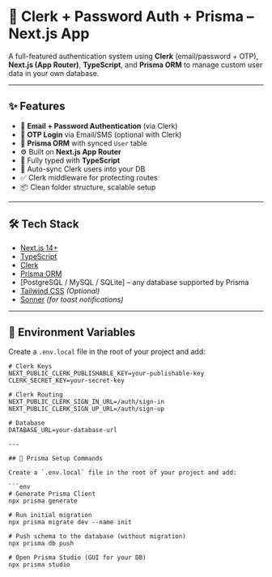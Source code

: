 
# 🔐 Clerk + Password Auth + Prisma – Next.js App

A full-featured authentication system using **Clerk** (email/password + OTP), **Next.js (App Router)**, **TypeScript**, and **Prisma ORM** to manage custom user data in your own database.

---

## ✨ Features

- 🔐 **Email + Password Authentication** (via Clerk)
- 📱 **OTP Login** via Email/SMS (optional with Clerk)
- 💾 **Prisma ORM** with synced `User` table
- ⚙️ Built on **Next.js App Router**
- 🧱 Fully typed with **TypeScript**
- 🔄 Auto-sync Clerk users into your DB
- ✅ Clerk middleware for protecting routes
- 📦 Clean folder structure, scalable setup

---

## 🛠 Tech Stack

- [Next.js 14+](https://nextjs.org/)
- [TypeScript](https://www.typescriptlang.org/)
- [Clerk](https://clerk.dev/)
- [Prisma ORM](https://www.prisma.io/)
- [PostgreSQL / MySQL / SQLite] – any database supported by Prisma
- [Tailwind CSS](https://tailwindcss.com/) *(Optional)*
- [Sonner](https://sonner.emilkowal.dev/) *(for toast notifications)*

---

## 📁 Environment Variables

Create a `.env.local` file in the root of your project and add:

```env
# Clerk Keys
NEXT_PUBLIC_CLERK_PUBLISHABLE_KEY=your-publishable-key
CLERK_SECRET_KEY=your-secret-key

# Clerk Routing
NEXT_PUBLIC_CLERK_SIGN_IN_URL=/auth/sign-in
NEXT_PUBLIC_CLERK_SIGN_UP_URL=/auth/sign-up

# Database
DATABASE_URL=your-database-url

---

## 📁 Prisma Setup Commands

Create a `.env.local` file in the root of your project and add:

```env
# Generate Prisma Client
npx prisma generate

# Run initial migration
npx prisma migrate dev --name init

# Push schema to the database (without migration)
npx prisma db push

# Open Prisma Studio (GUI for your DB)
npx prisma studio

